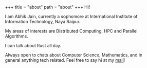 +++
title = "about"
path = "about"
+++
Hi!

I am Abhik Jain, currently a sophomore at International Institute of Information Technology, Naya Raipur.

My areas of interests are Distributed Computing, HPC and Parallel Algorithms.

I can talk about Rust all day.

Always open to chats about Computer Science, Mathematics, and in general anything tech related. Feel free to say hi at my [mail](mailto:abhikjain360@gmail.com?subject=[GitHub])!
